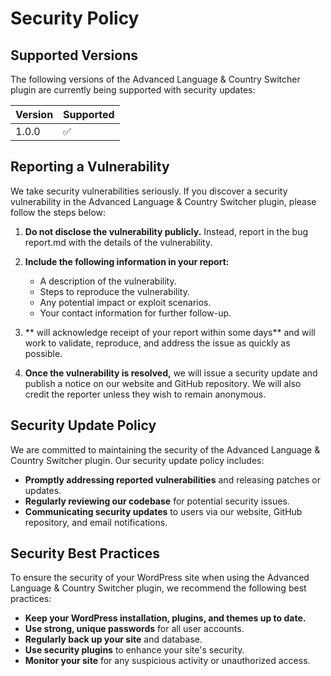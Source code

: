 # Security Policy

## Supported Versions

The following versions of the Advanced Language & Country Switcher plugin are currently being supported with security updates:

| Version | Supported          |
| ------- | ------------------ |
| 1.0.0   | :white_check_mark: |

## Reporting a Vulnerability

We take security vulnerabilities seriously. If you discover a security vulnerability in the Advanced Language & Country Switcher plugin, please follow the steps below:

1. **Do not disclose the vulnerability publicly.** Instead, report in the bug report.md with the details of the vulnerability.

2. **Include the following information in your report:**
    - A description of the vulnerability.
    - Steps to reproduce the vulnerability.
    - Any potential impact or exploit scenarios.
    - Your contact information for further follow-up.

3. ** will acknowledge receipt of your report within some days** and will work to validate, reproduce, and address the issue as quickly as possible.

4. **Once the vulnerability is resolved,** we will issue a security update and publish a notice on our website and GitHub repository. We will also credit the reporter unless they wish to remain anonymous.

## Security Update Policy

We are committed to maintaining the security of the Advanced Language & Country Switcher plugin. Our security update policy includes:

- **Promptly addressing reported vulnerabilities** and releasing patches or updates.
- **Regularly reviewing our codebase** for potential security issues.
- **Communicating security updates** to users via our website, GitHub repository, and email notifications.

## Security Best Practices

To ensure the security of your WordPress site when using the Advanced Language & Country Switcher plugin, we recommend the following best practices:

- **Keep your WordPress installation, plugins, and themes up to date.**
- **Use strong, unique passwords** for all user accounts.
- **Regularly back up your site** and database.
- **Use security plugins** to enhance your site's security.
- **Monitor your site** for any suspicious activity or unauthorized access.

